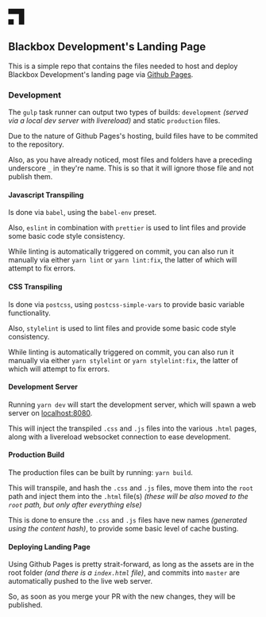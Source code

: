 ![Blackbox Development](_assets/b17t-avatar-lbox-32.png)

## Blackbox Development's Landing Page

This is a simple repo that contains the files needed to host and deploy Blackbox Development's landing page via [Github Pages](https://pages.github.com/).

### Development

The `gulp` task runner can output two types of builds: `development` _(served via a local dev server with livereload)_ and static `production` files.

Due to the nature of Github Pages's hosting, build files have to be commited to the repository.

Also, as you have already noticed, most files and folders have a preceding underscore `_` in they're name. This is so that it will ignore those file and not publish them.

#### Javascript Transpiling

Is done via `babel`, using the `babel-env` preset.

Also, `eslint` in combination with `prettier` is used to lint files and provide some basic code style consistency.

While linting is automatically triggered on commit, you can also run it manually via either `yarn lint` or `yarn lint:fix`, the latter of which will attempt to fix errors.

#### CSS Transpiling

Is done via `postcss`, using `postcss-simple-vars` to provide basic variable functionality.

Also, `stylelint` is used to lint files and provide some basic code style consistency.

While linting is automatically triggered on commit, you can also run it manually via either `yarn stylelint` or `yarn stylelint:fix`, the latter of which will attempt to fix errors.

#### Development Server

Running `yarn dev` will start the development server, which will spawn a web server on [localhost:8080](http://localhost:8080/).

This will inject the transpiled `.css` and `.js` files into the various `.html` pages, along with a livereload websocket connection to ease development.

#### Production Build

The production files can be built by running: `yarn build`.

This will transpile, and hash the `.css` and `.js` files, move them into the `root` path and inject them into the `.html` file(s) _(these will be also moved to the `root` path, but only after everything else)_

This is done to ensure the `.css` and `.js` files have new names _(generated using the content hash)_, to provide some basic level of cache busting.

#### Deploying Landing Page

Using Github Pages is pretty strait-forward, as long as the assets are in the root folder _(and there is a `index.html` file)_, and commits into `master` are automatically pushed to the live web server.

So, as soon as you merge your PR with the new changes, they will be published.
